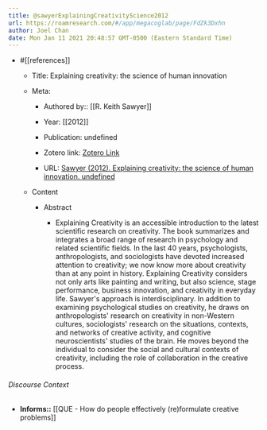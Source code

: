 ```yaml
---
title: @sawyerExplainingCreativityScience2012
url: https://roamresearch.com/#/app/megacoglab/page/FdZk3Dxhn
author: Joel Chan
date: Mon Jan 11 2021 20:48:57 GMT-0500 (Eastern Standard Time)
---
```


- #[[references]]

    - Title: Explaining creativity: the science of human innovation

    - Meta:

        - Authored by:: [[R. Keith Sawyer]]

        - Year: [[2012]]

        - Publication: undefined

        - Zotero link: [Zotero Link](zotero://select/items/1_9TSWKQR5)

        - URL: [Sawyer (2012). Explaining creativity: the science of human innovation. undefined](undefined)

    - Content

        - Abstract

            - Explaining Creativity is an accessible introduction to the latest scientific research on creativity. The book summarizes and integrates a broad range of research in psychology and related scientific fields. In the last 40 years, psychologists, anthropologists, and sociologists have devoted increased attention to creativity; we now know more about creativity than at any point in history. Explaining Creativity considers not only arts like painting and writing, but also science, stage performance, business innovation, and creativity in everyday life. Sawyer's approach is interdisciplinary. In addition to examining psychological studies on creativity, he draws on anthropologists' research on creativity in non-Western cultures, sociologists' research on the situations, contexts, and networks of creative activity, and cognitive neuroscientists' studies of the brain. He moves beyond the individual to consider the social and cultural contexts of creativity, including the role of collaboration in the creative process.

###### Discourse Context

- **Informs::** [[QUE - How do people effectively (re)formulate creative problems]]
